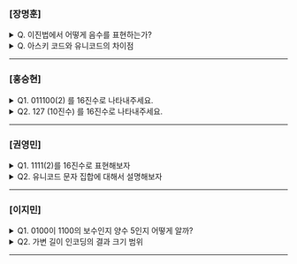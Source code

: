 ### [장명훈]

<details>
  <summary> Q. 이진법에서 어떻게 음수를 표현하는가? </summary>
  
  2의 보수. 모든 0과 1을 뒤집고 1을 더한다.	
  
</details>

<details>
  <summary> Q. 아스키 코드와 유니코드의 차이점 </summary>
  
  - 아스키 코드
    - <ins>1byte</ins>로 문자를 표현하는 방식
    - 알파벳, 아라비아 숫자, 일부 특수문자 포함해서 128개까지 표현 가능
    - 1비트는 오류 검출을 위한 패리티 비트(parity bit)
     
  - 유니코드
    - 1~4byte로 인코딩하는 <ins>가변 길이 인코딩</ins> 방식
    - 모든 언어, 특수 문자, 이모티콘까지 표현하기 위해 탄생
    - 인코딩 방식 <ins>utf-8(Unicode Transformation Format)</ins>
</details>

---

### [홍승현]

<details>
  <summary>Q1.  011100(2) 를 16진수로 나타내주세요. </summary>
  
- 답: 1C

</details>

<details>
  <summary>Q2. 127 (10진수) 를 16진수로 나타내주세요. </summary>
  
- 답: 7F
</details>

---

### [권영민]

<details>
  <summary>Q1.  1111(2)를 16진수로 표현해보자 </summary>
  
- 답: F

</details>

<details>
  <summary>Q2. 유니코드 문자 집합에 대해서 설명해보자 </summary>
  
- 답: 유니코드 문자 집합은 각 국가나 지역의 표준에 따라 문자 코드가 다르게 지정되는 EUC와 달리 통일된 문자 집합을 사용하여 언어마다 다른 인코딩 방식을 적용하지 않는다.
</details>

---

### [이지민]

<details>
  <summary>Q1. 0100이 1100의 보수인지 양수 5인지 어떻게 알까? </summary>
  
- 답: CPU내부의 플래그 레지스터가 있음

</details>

<details>
  <summary>Q2. 가변 길이 인코딩의 결과 크기 범위 </summary>
  
- 답: 1바이트 ~ 4바이트

</details>

---

